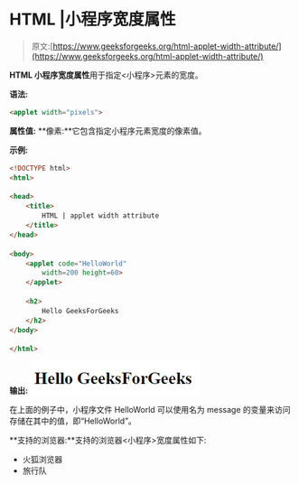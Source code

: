 # HTML |小程序宽度属性

> 原文:[https://www.geeksforgeeks.org/html-applet-width-attribute/](https://www.geeksforgeeks.org/html-applet-width-attribute/)

**HTML 小程序宽度属性**用于指定<小程序>元素的宽度。

**语法:**

```html
<applet width="pixels">
```

**属性值:**
**像素:**它包含指定小程序元素宽度的像素值。

**示例:**

```html
<!DOCTYPE html>
<html>

<head>
    <title>
        HTML | applet width attribute
    </title>
</head>

<body>
    <applet code="HelloWorld" 
        width=200 height=60>
    </applet>

    <h2>
        Hello GeeksForGeeks
    </h2>
</body>

</html>
```

**输出:**
![](img/d34a0c9eb8cb6be0d3801a4274f3f9d7.png)

在上面的例子中，小程序文件 HelloWorld 可以使用名为 message 的变量来访问存储在其中的值，即“HelloWorld”。

**支持的浏览器:**支持的浏览器<小程序>宽度属性如下:

*   火狐浏览器
*   旅行队